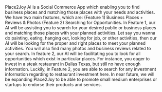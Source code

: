 Place2Joy AI is a Social Commerce App which enabling you to find business places and matching those places with your needs and activities. 
We have two main features, which are: (Feature 1) Business Places + Reviews & Photos (Feature 2) Searching for Opportunities. 
In Feature 1, our AI will be assisting you to search for your desired public or business places and matching those places with your planned activities. Let say you wanna do painting, eating, hanging out, looking for job, or other activities, then our AI will be looking for the proper and right places to meet your planned activities. You will also find many photos and business reviews related to your search. 
In feature 2, our AI will be facilitating you to look for all opportunities which exist in particular places. For instance, you eager to invest in a steak restaurant in Dallas Texas, but still no have enough information. Luckily, in Feature 2, you are able to search for any investment information regarding to restaurant investment here. In near future, we will be expanding Place2Joy to be able to promote small medium enterprises or startups to endorse their products and services.
